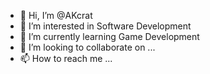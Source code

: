 - 👋 Hi, I’m @AKcrat
- 👀 I’m interested in Software Development
- 🌱 I’m currently learning Game Development
- 💞️ I’m looking to collaborate on ...
- 📫 How to reach me ...

<!---
AKcrat/AKcrat is a ✨ special ✨ repository because its `README.md` (this file) appears on your GitHub profile.
You can click the Preview link to take a look at your changes.
--->
